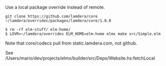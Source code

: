 Use a local package override instead of remote.

```
git clone https://github.com/lamdera/core ~/lamdera/overrides/packages/lamdera/core/1.0.0

$ rm -rf elm-stuff/ elm-home/
$ LOVR=~/lamdera/overrides ELM_HOME=elm-home elmx make src/Simple.elm
```

Note that core/codecs pull from static.lamdera.com, not github.

See /Users/mario/dev/projects/elmx/builder/src/Deps/Website.hs:fetchLocal
